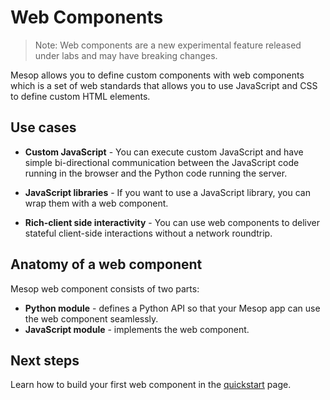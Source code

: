 # Web Components

> Note: Web components are a new experimental feature released under labs and may have breaking changes.

Mesop allows you to define custom components with web components which is a set of web standards that allows you to use JavaScript and CSS to define custom HTML elements.

## Use cases

- **Custom JavaScript** - You can execute custom JavaScript and have simple bi-directional communication between the JavaScript code running in the browser and the Python code running the server.

- **JavaScript libraries** - If you want to use a JavaScript library, you can wrap them with a web component.

- **Rich-client side interactivity** - You can use web components to deliver stateful client-side interactions without a network roundtrip.

## Anatomy of a web component

Mesop web component consists of two parts:

- **Python module** - defines a Python API so that your Mesop app can use the web component seamlessly.
- **JavaScript module** - implements the web component.

## Next steps

Learn how to build your first web component in the [quickstart](./quickstart.md) page.
